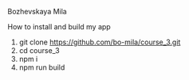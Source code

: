 Bozhevskaya Mila

How to install and build my app

1. git clone https://github.com/bo-mila/course_3.git
2. cd course_3
3. npm i
4. npm run build
